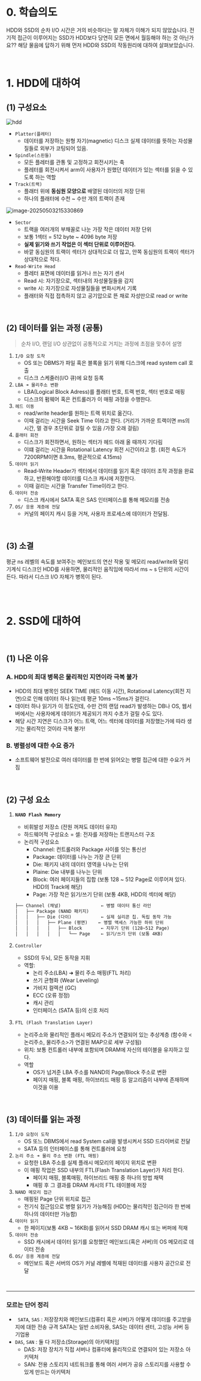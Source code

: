 # 0. 학습의도

HDD와 SSD의 순차 I/O 시간은 거의 비슷하다는 말 자체가 이해가 되지 않았습니다. 전기적 접근이 이루어지는 SSD가 HDD보다 당연히 모든 면에서 월등해야 하는 것 아닌가요?? 해당 물음에 답하기 위해 먼저 HDD와 SSD의 작동원리에 대하여 살펴보았습니다.

<br/>

# 1.  HDD에 대하여

## (1) 구성요소

![hdd](https://raw.githubusercontent.com/dalcheonroadhead/img-cloud/main/2025-04/hdd.png)

- `Platter(플레터)`
  - 데이터를 저장하는 원형 자기(magnetic) 디스크
    실제 데이터를 뜻하는 자성물질들로 외부가 코팅되어 있음.
- `Spindle(스핀들)`
  - 모든 플레터를 관통 및 고정하고 회전시키는 축
  - 플레터를 회전시켜서 arm이 사용자가 원했던 데이터가 있는 섹터를 읽을 수 있도록 하는 역할
- `Track(트랙)`
  - 플래터 위에 **동심원 모양으로** 배열된 데이터의 저장 단위 
  - 하나의 플래터에 수천 ~ 수만 개의 트랙이 존재

![image-20250503215330869](https://raw.githubusercontent.com/dalcheonroadhead/img-cloud/main/2025-04/image-20250503215330869.png)

- `Sector`
  - 트랙을 여러개의 부채꼴로 나눈 가장 작은 데이터 저장 단위
  - 보통 1섹터 = 512 byte ~ 4096 byte 저장 
  - **실제 읽기와 쓰기 작업은 이 섹터 단위로 이루어진다.**
  - 바깥 동심원의 트랙이 섹터가 상대적으로 더 많고, 안쪽 동심원의 트랙이 섹터가 상대적으로 적다.
- `Read-Write Head`
  - 플레터 표면에 데이터를 읽거나 쓰는 자기 센서
  - Read 시: 자기장으로, 섹터내의 자성물질들을 감지
  - write 시: 자기장으로 자성물질들을 변화시켜서 기록 
  - 플래터와 직접 접촉하지 않고 공기압으로 뜬 채로 자성만으로 read or write

<br/>

## (2) 데이터를 읽는 과정 (공통)

> 순차 I/O, 랜덤 I/O 상관없이 공통적으로 거치는 과정에 초점을 맞추어 설명

1. `I/O 요청 도착` 
   - OS 또는 DBMS가 파일 혹은 블록을 읽기 위해 디스크에 read system call 호출 
   - 디스크 스케줄러(I/O 큐)에 요청 등록
2. `LBA ➜ 물리주소 변환`
   - LBA(Logical Block Adress)를 플래터 번호, 트랙 번호, 섹터 번호로 매핑 
   - 디스크의 펌웨어 혹은 컨트롤러가 이 매핑 과정을 수행한다.
3. `헤드 이동`
   - read/write header를 원하는 트랙 위치로 옮긴다. 
   - 이때 걸리는 시간을 Seek Time 이라고 한다. 
     (거리가 가까운 트랙이면 ms의 시간, 멀 경우 초단위로 걸릴 수 있음 /가장 오래 걸림)
4. `플래터 회전`
   - 디스크가 회전하면서, 원하는 섹터가 헤드 아래 올 때까지 기다림
   - 이떄 걸리는 시간을 Rotational Latency 회전 시간이라고 함.
     (회전 속도가 7200RPM이면 8.3ms, 평균적으로 4.15ms)
5. `데이터 읽기`
   - Read-Write Header가 섹터에서 데이터를 읽기 혹은 데이터 조작 과정을 완료하고, 반환해야할 데이터를 디스크 캐시에 저장한다. 
   - 이때 걸리는 시간을 Transfer Time이라고 한다.
6. `데이터 전송`
   - 디스크 캐시에서 SATA 혹은 SAS 인터페이스를 통해 메모리를 전송
7. `OS/ 응용 계층에 전달`
   - 커널의 페이지 캐시 등을 거쳐, 사용자 프로세스에 데이터가 전달됨.

<br/>

## (3) 소결

평균 ns 레벨의 속도를 보여주는 메인보드의 연산 작용 및 메모리 read/write와 달리 기계식 디스크인 HDD를 사용하면, 물리적인 움직임에 따라서 ms ~ s 단위의 시간이 든다. 따라서 디스크 I/O 자체가 병목이 된다.

<br/>

<br/>

# 2. SSD에 대하여

<br/>

## (1) 나온 이유

### A. HDD의 최대 병목은 물리적인 지연이라 극복 불가

- HDD의 최대 병목인 SEEK TIME (헤드 이동 시간), Rotational Latency(회전 지연)으로 인해 데이터 하나 읽는데 평균 10ms ~15ms가 걸린다. 
- 데이터 하나 읽기가 이 정도인데, 수만 건의 랜덤 read가 발생하는 DB나 OS, 웹서버에서는 사용자에게 데이터가 제공되기 까지 수초가 걸릴 수도 있다.
- 해당 시간 지연은 디스크가 어느 트랙, 어느 섹터에 데이터를 저장했는가에 따라 생기는 물리적인 것이라 극복 불가!

### B. 병렬성에 대한 수요 증가 

- 소프트웨어 발전으로 여러 데이터를 한 번에 읽어오는 병렬 접근에 대한 수요가 커짐

<br/>

## (2) 구성 요소

1. **`NAND Flash Memory`**
   - 비휘발성 저장소 (전원 꺼져도 데이터 유지)
   - 하드웨어적 구성요소 = 셀: 전자를 저장하는 트랜지스터 구조
   - 논리적 구성요소
     - Channel: 컨트롤러와 Package 사이를 잇는 통신선
     - Package: 데이터를 나누는 가장 큰 단위
     - Die: 패키지 내의 데이터 영역을 나누는 단위
     - Plaine: Die 내부를 나누는 단위
     - Block: 여러 페이지들의 집합 (보통 128 ~ 512 Page로 이루어져 있다. HDD의 Track에 해당)
     - Page: 가장 작은 읽기/쓰기 단위 (보통 4KB, HDD의 섹터에 해당)
   
   ```diff
   ├── Channel (채널)               ← 병렬 데이터 통신 라인
   │   ├── Package (NAND 패키지)
   │   │   ├── Die (다이)           ← 실제 실리콘 칩. 독립 동작 가능
   │   │   │   ├── Plane (평면)    ← 병렬 액세스 가능한 하위 단위
   │   │   │   │   ├── Block       ← 지우기 단위 (128~512 Page)
   │   │   │   │   │   └── Page    ← 읽기/쓰기 단위 (보통 4KB)
   ```
   
2. `Controller`
   
   - SSD의 두뇌, 모든 동작을 지휘
   - 역할:
     - 논리 주소(LBA) ➜ 물리 주소 매핑(FTL 처리)
     - 쓰기 균형화 (Wear Leveling)
     - 가비지 컬렉션 (GC)
     - ECC (오류 정정)
     - 캐시 관리
     - 인터페이스 (SATA 등)의 신호 처리
   
3. `FTL (Flash Translation Layer)`
   - 논리주소와 물리적인 플래시 메모리 주소가 연결되어 있는 추상계층 
     (함수와  <논리주소, 물리주소>가 연결된 MAP으로 세부 구성됨)
   - 위치: 보통 컨트롤러 내부에 포함되며 DRAM에 자신의 테이블을 유지하고 있다.
   - 역할
     - OS가 넘겨준 LBA 주소를 NAND의 Page/Block 주소로 변환
     - 페이지 매핑, 블록 매핑, 하이브리드 매핑 등 알고리즘이 내부에 존재하며 이것을 이용

<br/>

## (3) 데이터를 읽는 과정 

1. `I/O 요청이 도착`
   - OS 또느 DBMS에서 read System call을 발생시켜서 SSD 드라이버로 전달
   - SATA 등의 인터페이스를 통해 컨트롤러에 요청
2. `논리 주소 ➜ 물리 주소 변환 (FTL 매핑)`
   - 요청한 LBA 주소를 실제 플래시 메모리의 페이지 위치로 변환 
   - 이 매핑 작업은 SSD 내부의 FTL(Flash Translation Layer)가 처리 한다.
     - 페이지 매핑, 블록매핑, 하이브리드 매핑 중 하나의 방법 채택
     - 매핑 후 그 결과를 DRAM 캐시의 FTL 테이블에 저장
3. `NAND 메모리 접근`
   - 매핑된 Page 단위 위치로 접근
   - 전기식 접근임으로 병렬 읽기가 가능해짐 (HDD는 물리적인 접근이라 한 번에 하나의 데이터만 가능함)
4. `데이터 읽기`
   - 한 페이지(보통 4KB ~ 16KB)를 읽어서 SSD DRAM 캐시 또는 버퍼에  적재 
5. `데이터 전송`
   - SSD 캐시에서 데이터 읽기를 요청했던 메인보드(혹은 서버)의 OS 메모리로 데이터 전송 
6. `OS/ 응용 계층에 전달`
   - 메인보드 혹은 서버의 OS가 커널 레벨에 적재된 데이터를 사용자 공간으로 전달



<br/>

---

### 모르는 단어 정리

- ` SATA`, `SAS`
  : 저장장치와 메인보드(컴퓨터 혹은 서버)가 어떻게 데이터를 주고받을지에 대한 전송 규격
  SATA는 일반 소비자용, SAS는 데이터 센터, 고성능 서버 등 기업용
- `DAS`, `SAN`
  : 둘 다 저장소(Storage)의 아키텍처임
  - DAS:  저장 장치가 직접 서버나 컴퓨터에 물리적으로 연결되어 있는 저장소 아키텍처
  - SAN: 전용 스토리지 네트워크를 통해 여러 서버가 공유 스토리지를 사용할 수 있게 만드는 아키텍처